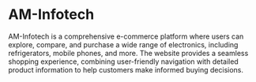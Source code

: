 # AM-Infotech
AM-Infotech is a comprehensive e-commerce platform where users can explore, compare, and purchase a wide range of electronics, including refrigerators, mobile phones, and more. The website provides a seamless shopping experience, combining user-friendly navigation with detailed product information to help customers make informed buying decisions. 
